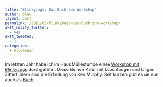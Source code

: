 ```yaml
---
title: 'Blinkybugs: Das Buch zum Workshop'
author: olav
layout: post
permalink: /2011/03/blinkybugs-das-buch-zum-workshop/
aktt_notify_twitter:
  - yes
aktt_tweeted:
  - 1
categories:
  - Allgemein
---
```

Im letzten Jahr habe ich im Haus Müllestumpe einen [Workshop mit Blinkybugs][1] durchgeführt. Diese kleinen Käfer mit Leuchtaugen und langen Zitterfühlern sind die Erfindung von Ken Murphy. Seit kurzem gibt es sie nun auch als [Buch][2].

 [1]: http://tinkerthon.de/2010/03/das-wars-fruhlings-erwachen-im-haus-mullestumpe/
 [2]: http://www.amazon.de/gp/product/0811871401/ref=as_li_ss_tl?ie=UTF8&tag=dankbar-21&linkCode=as2&camp=1638&creative=19454&creativeASIN=0811871401